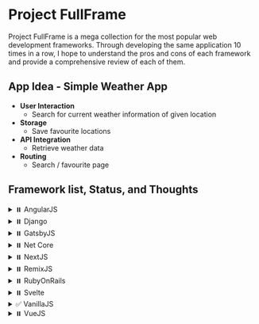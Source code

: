 # Project FullFrame

Project FullFrame is a mega collection for the most popular web development frameworks. Through developing the same application 10 times in a row, I hope to understand the pros and cons of each framework and provide a comprehensive review of each of them.

## App Idea - Simple Weather App

-   **User Interaction**
    -   Search for current weather information of given location
-   **Storage**
    -   Save favourite locations
-   **API Integration**
    -   Retrieve weather data
-   **Routing**
    -   Search / favourite page

## Framework list, Status, and Thoughts

<details>
    <summary>⏸️ AngularJS</summary>

### Overall Score

```
Rank #/10
```

</details>
<details>
    <summary>⏸️ Django</summary>

### Overall Score

```
Rank #/10
```

</details>
<details>
    <summary>⏸️ GatsbyJS</summary>

### Overall Score

```
Rank #/10
```

</details>
<details>
    <summary>⏸️ Net Core</summary>

### Overall Score

```
Rank #/10
```

</details>
<details>
    <summary>⏸️ NextJS</summary>

### Overall Score

```
Rank #/10
```

</details>
<details>
    <summary>⏸️ RemixJS</summary>

### Overall Score

```
Rank #/10
```

</details>
<details>
    <summary>⏸️ RubyOnRails</summary>

### Overall Score

```
Rank #/10
```

</details>
<details>
    <summary>⏸️ Svelte</summary>

### Overall Score

```
Rank #/10
```

</details>
<details>
    <summary>✅ VanillaJS</summary>

### Overall Score

```
Rank #/10
```

### Thoughts

-   Storage is easy to manage with `window.localStorage`
-   Generating new HTML nodes for data display is very convoluted
-   Extremely small codebase, very easy to navigate

</details>
<details>
    <summary>⏸️ VueJS</summary>

### Overall Score

```
Rank #/10
```

</details>
